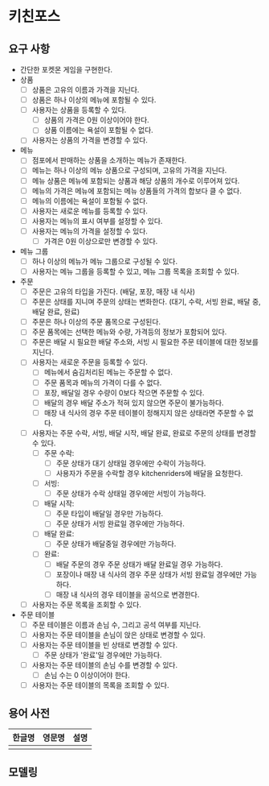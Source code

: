 # 키친포스

## 요구 사항

- 간단한 포켓몬 게임을 구현한다.
- 상품
    - [ ]  상품은 고유의 이름과 가격을 지닌다.
    - [ ]  상품은 하나 이상의 메뉴에 포함될 수 있다.
    - [ ]  사용자는 상품을 등록할 수 있다.    
        - [ ] 상품의 가격은 0원 이상이어야 한다.
        - [ ] 상품 이름에는 욕설이 포함될 수 없다.
    - [ ]  사용자는 상품의 가격을 변경할 수 있다.
- 메뉴
    - [ ]  점포에서 판매하는 상품을 소개하는 메뉴가 존재한다.
    - [ ]  메뉴는 하나 이상의 메뉴 상품으로 구성되며, 고유의 가격을 지닌다.
    - [ ]  메뉴 상품은 메뉴에 포함되는 상품과 해당 상품의 개수로 이루어져 있다.
    - [ ]  메뉴의 가격은 메뉴에 포함되는 메뉴 상품들의 가격의 합보다 클 수 없다.
    - [ ]  메뉴의 이름에는 욕설이 포함될 수 없다.
    - [ ]  사용자는 새로운 메뉴를 등록할 수 있다.
    - [ ]  사용자는 메뉴의 표시 여부를 설정할 수 있다.
    - [ ]  사용자는 메뉴의 가격을 설정할 수 있다.
        - [ ] 가격은 0원 이상으로만 변경할 수 있다.
- 메뉴 그룹
   - [ ]  하나 이상의 메뉴가 메뉴 그룹으로 구성될 수 있다.
   - [ ]  사용자는 메뉴 그룹을 등록할 수 있고, 메뉴 그룹 목록을 조회할 수 있다.
- 주문
    - [ ]  주문은 고유의 타입을 가진다. (배달, 포장, 매장 내 식사) 
    - [ ]  주문은 상태를 지니며 주문의 상태는 변화한다. (대기, 수락, 서빙 완료, 배달 중, 배달 완료, 완료)
    - [ ]  주문은 하나 이상의 주문 품목으로 구성된다.
    - [ ]  주문 품목에는 선택한 메뉴와 수량, 가격등의 정보가 포함되어 있다.
    - [ ]  주문은 배달 시 필요한 배달 주소와, 서빙 시 필요한 주문 테이블에 대한 정보를 지닌다.
    - [ ]  사용자는 새로운 주문을 등록할 수 있다.
        - [ ] 메뉴에서 숨김처리된 메뉴는 주문할 수 없다.
        - [ ] 주문 품목과 메뉴의 가격이 다를 수 없다.
        - [ ] 포장, 배달일 경우 수량이 0보다 작으면 주문할 수 있다. 
        - [ ] 배달의 경우 배달 주소가 적혀 있지 않으면 주문이 불가능하다.
        - [ ] 매장 내 식사의 경우 주문 테이블이 정해지지 않은 상태라면 주문할 수 없다.
    - [ ]  사용자는 주문 수락, 서빙, 배달 시작, 배달 완료, 완료로 주문의 상태를 변경할 수 있다.
        - [ ] 주문 수락:   
            - [ ] 주문 상태가 대기 상태일 경우에만 수락이 가능하다.
            - [ ] 사용자가 주문을 수락할 경우 kitchenriders에 배달을 요청한다.
        - [ ] 서빙:      
            - [ ] 주문 상태가 수락 상태일 경우에만 서빙이 가능하다.
        - [ ] 배달 시작:      
            - [ ] 주문 타입이 배달일 경우만 가능하다.
            - [ ] 주문 상태가 서빙 완료일 경우에만 가능하다.
        - [ ] 배달 완료:
            - [ ] 주문 상태가 배달중일 경우에만 가능하다.
        - [ ] 완료:
            - [ ] 배달 주문의 경우 주문 상태가 배달 완료일 경우 가능하다.
            - [ ] 포장이나 매장 내 식사의 경우 주문 상태가 서빙 완료일 경우에만 가능하다.
            - [ ] 매장 내 식사의 경우 테이블을 공석으로 변경한다.

    - [ ]  사용자는 주문 목록을 조회할 수 있다.
- 주문 테이블
    - [ ]  주문 테이블은 이름과 손님 수, 그리고 공석 여부를 지닌다.
    - [ ]  사용자는 주문 테이블을 손님이 앉은 상태로 변경할 수 있다.
    - [ ]  사용자는 주문 테이블을 빈 상태로 변경할 수 있다.
        - [ ] 주문 상태가 '완료'일 경우에만 가능하다.
    - [ ]  사용자는 주문 테이블의 손님 수를 변경할 수 있다.
        - [ ] 손님 수는 0 이상이어야 한다.
    - [ ]  사용자는 주문 테이블의 목록을 조회할 수 있다.

## 용어 사전

| 한글명 | 영문명 | 설명 |
| --- | --- | --- |
|  |  |  |

## 모델링
